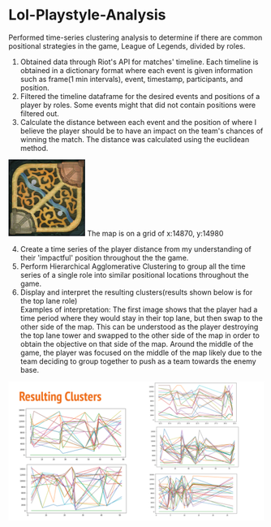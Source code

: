 # Lol-Playstyle-Analysis
Performed time-series clustering analysis to determine if there are common positional strategies in the game, League of Legends, divided by roles.

1. Obtained data through Riot's API for matches' timeline. Each timeline is obtained in a dictionary format where each event is given information such as frame(1 min intervals), event, timestamp, participants, and position.
2. Filtered the timeline dataframe for the desired events and positions of a player by roles. Some events might that did not contain positions were filtered out.
3. Calculate the distance between each event and the position of where I believe the player should be to have an impact on the team's chances of winning the match. The distance was calculated using the euclidean method.

<img src='map11.png' width="30%"/>
  The map is on a grid of x:14870, y:14980

4. Create a time series of the player distance from my understanding of their 'impactful' position throughout the the game.
5. Perform Hierarchical Agglomerative Clustering to group all the time series of a single role into similar positional locations throughout the game.
6. Display and interpret the resulting clusters(results shown below is for the top lane role)
   <br>Examples of interpretation: The first image shows that the player had a time period where they would stay in their top lane, but then swap to the other side of the map. This can be understood as the player destroying the top lane tower and swapped to the other side of the map in order to obtain the objective on that side of the map. Around the middle of the game, the player was focused on the middle of the map likely due to the team deciding to group together to push as a team towards the enemy base.

<img src='Resulting Clusters.png'/>
